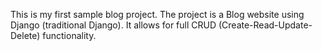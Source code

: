 This is my first sample blog project.
The project is a Blog website using Django (traditional Django). It allows for full CRUD (Create-Read-Update-Delete) functionality.
